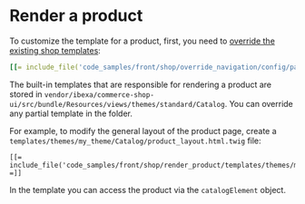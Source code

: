 # Render a product

To customize the template for a product, first, you need to [override the existing shop templates](../templates/overriding_shop_templates.md):

``` yaml
[[= include_file('code_samples/front/shop/override_navigation/config/packages/design.yaml') =]]
```

The built-in templates that are responsible for rendering a product are stored in
`vendor/ibexa/commerce-shop-ui/src/bundle/Resources/views/themes/standard/Catalog`.
You can override any partial template in the folder.

For example, to modify the general layout of the product page, create a 
`templates/themes/my_theme/Catalog/product_layout.html.twig` file:

``` html+twig
[[= include_file('code_samples/front/shop/render_product/templates/themes/my_theme/Catalog/product_layout.html.twig') =]]
```

In the template you can access the product via the `catalogElement` object.
